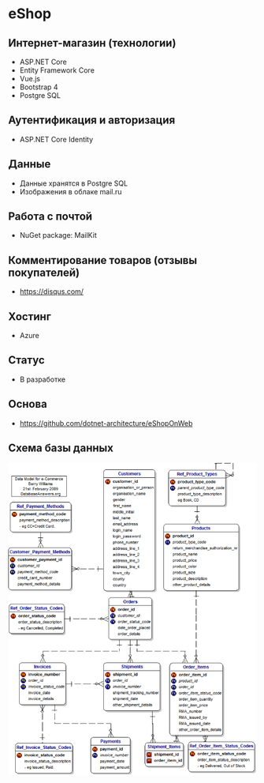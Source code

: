 # eShop

## Интернет-магазин (технологии)
* ASP.NET Core
* Entity Framework Core
* Vue.js
* Bootstrap 4
* Postgre SQL

## Аутентификация и авторизация
* ASP.NET Core Identity

## Данные
* Данные хранятся в Postgre SQL 
* Изображения в облаке mail.ru

## Работа с почтой
* NuGet package: MailKit

## Комментирование товаров (отзывы покупателей)
* https://disqus.com/

## Хостинг
* Azure

## Статус
* В разработке

## Основа
* https://github.com/dotnet-architecture/eShopOnWeb


## Схема базы данных
![alt text](https://github.com/Venik-com/eShop/blob/develop/images_for_repository/eshop_database_schema.gif?raw=true)
